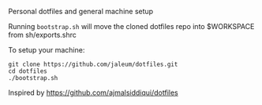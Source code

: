 Personal dotfiles and general machine setup

Running `bootstrap.sh` will move the cloned dotfiles repo into $WORKSPACE from sh/exports.shrc

To setup your machine:
```
git clone https://github.com/jaleum/dotfiles.git
cd dotfiles
./bootstrap.sh
```

Inspired by https://github.com/ajmalsiddiqui/dotfiles

